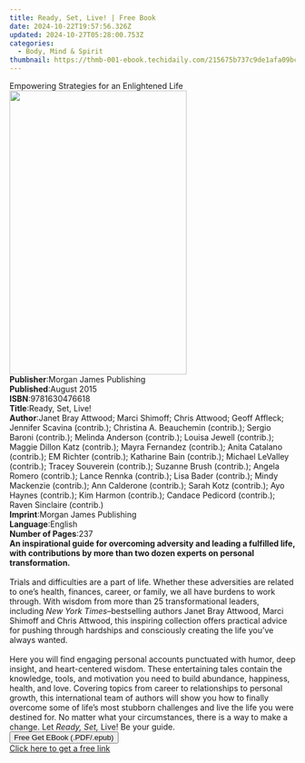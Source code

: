 ```yaml
---
title: Ready, Set, Live! | Free Book
date: 2024-10-22T19:57:56.326Z
updated: 2024-10-27T05:28:00.753Z
categories:
  - Body, Mind & Spirit
thumbnail: https://thmb-001-ebook.techidaily.com/215675b737c9de1afa09bc23127fb11d48da0df8cf06a64ab32d1736ac5044a1.jpg
---
```

<main id="book-container">
  <div class="flex flex-col">
    <div class="book-brief flex-1 py-6 px-4 sm:p-6 md:py-10 md:px-8">
      <!-- brief-->
      <div class="book-brief-main">
        Empowering Strategies for an Enlightened Life
      </div>
    </div>
    <div
      class="book-meta-info flex-1 grid gap-4 col-start-1 col-end-3 row-start-1 sm:mb-6 sm:grid-cols-4 lg:gap-6 lg:col-start-2 lg:row-end-6 lg:row-span-6 lg:mb-0"
    >
      <div
        class="book-meta-info-left place-content-center mt-4 p-4 text-sm leading-6 col-start-2 col-span-2 dark:text-slate-400"
      >
        <img
          class="w-full h-500 object-cover rounded-lg sm:h-255 sm:col-span-2 lg:col-span-full"
          src="https://img-001-ebook.techidaily.com/0d196871f4394a0cab7d75c76e4cec641c5aa293d1890453faca6b97af43578e.jpg"
          alt=""
          width="312"
          height="500"
        />
      </div>
      <div
        class="book-meta-info-right mt-2 col-start-1 row-start-2 col-span-3 self-center"
      >
        <!-- meta data  -->
        <div class="flex flex-col px-4 md:px-8">
          <div class="flex-1">
            <strong>Publisher</strong>:<span class="px-2"
              >Morgan James Publishing</span
            >
          </div>
          <div class="flex-1">
            <strong>Published</strong>:<span class="px-2">August 2015</span>
          </div>
          <div class="flex-1">
            <strong>ISBN</strong>:<span class="px-2">9781630476618</span>
          </div>
          <div class="flex-1">
            <strong>Title</strong>:<span class="px-2">Ready, Set, Live!</span>
          </div>
          <div class="flex-1">
            <strong>Author</strong>:<span class="px-2"
              >Janet Bray Attwood; Marci Shimoff; Chris Attwood; Geoff Affleck;
              Jennifer Scavina (contrib.); Christina A. Beauchemin (contrib.);
              Sergio Baroni (contrib.); Melinda Anderson (contrib.); Louisa
              Jewell (contrib.); Maggie Dillon Katz (contrib.); Mayra Fernandez
              (contrib.); Anita Catalano (contrib.); EM Richter (contrib.);
              Katharine Bain (contrib.); Michael LeValley (contrib.); Tracey
              Souverein (contrib.); Suzanne Brush (contrib.); Angela Romero
              (contrib.); Lance Rennka (contrib.); Lisa Bader (contrib.); Mindy
              Mackenzie (contrib.); Ann Calderone (contrib.); Sarah Kotz
              (contrib.); Ayo Haynes (contrib.); Kim Harmon (contrib.); Candace
              Pedicord (contrib.); Raven Sinclaire (contrib.)</span
            >
          </div>
          <div class="flex-1">
            <strong>Imprint</strong>:<span class="px-2"
              >Morgan James Publishing</span
            >
          </div>
          <div class="flex-1">
            <strong>Language</strong>:<span class="px-2">English</span>
          </div>
          <div class="flex-1">
            <strong>Number of Pages</strong>:<span class="px-2">237</span>
          </div>
        </div>
      </div>
    </div>
    <div class="book-description flex-1 py-6 px-4 sm:p-6 md:py-10 md:px-8">
      <div class="book-description-main">
        <div accordion-content="" id="description">
          <b
            >An inspirational guide for overcoming adversity and leading a
            fulfilled life, with contributions by more than two dozen experts on
            personal transformation.</b
          ><br />
          &nbsp;<br />
          Trials and difficulties are a part of life. Whether these adversities
          are related to one’s health, finances, career, or family, we all have
          burdens to work through. With wisdom from more than 25
          transformational leaders, including <i>New York Times–</i>bestselling
          authors Janet Bray Attwood, Marci Shimoff and Chris Attwood, this
          inspiring collection offers practical advice for pushing through
          hardships and consciously creating the life you’ve always wanted.<br />
          &nbsp;<br />
          Here you will find engaging personal accounts punctuated with humor,
          deep insight, and heart-centered wisdom. These entertaining tales
          contain the knowledge, tools, and motivation you need to build
          abundance, happiness, health, and love. Covering topics from career to
          relationships to personal growth, this international team of authors
          will show you how to finally overcome some of life’s most stubborn
          challenges and live the life you were destined for. No matter what
          your circumstances, there is a way to make a change. Let
          <i>Ready, Set, </i>Live! Be your guide.
        </div>
        <div class="accordion-fader"></div>
      </div>
    </div>
    <div class="book-excerpts flex-1 py-6 px-4 sm:p-6 md:py-10 md:px-8"></div>
    <div
      class="book-about-author flex-1 py-6 px-4 sm:p-6 md:py-10 md:px-8"
    ></div>
    <div class="book-free-get flex-1 py-6 px-4 sm:p-6 md:py-10 md:px-8">
      <button
        id="btn-free-get"
        class="bg-blue-500 hover:bg-blue-700 text-white font-bold py-2 px-4 rounded"
      >
        Free Get EBook (.PDF/.epub)
      </button>
      <div id="countdown-display" class="px-2 text-lg mt-2"></div>
      <a
        id="free-link"
        class="hidden bg-blue-500 hover:bg-blue-700 text-white font-bold py-2 px-4 rounded"
        href="https://www.ebooks.com/en-us/book/138617028/ready-set-live/janet-bray-attwood/"
        target="_blank"
        >Click here to get a free link</a
      >
    </div>
    <script>
      let countdownTime = 0;
      let countdownInterval = null;
      document
        .getElementById('btn-free-get')
        .addEventListener('click', startCountdown);
      function startCountdown() {
        countdownTime = new Date().getTime() + 60000 * 3;
        countdownInterval = setInterval(updateCountdown, 1000);
        document.getElementById('btn-free-get').disabled = true;
        document
          .getElementById('btn-free-get')
          .classList.add('bg-gray-500', 'cursor-not-allowed');
      }
      function updateCountdown() {
        let currentTime = new Date().getTime();
        let timeLeft = countdownTime - currentTime;
        let secondsLeft = Math.floor(timeLeft / 1000);
        document.getElementById('countdown-display').innerHTML =
          `Remaining time: ${secondsLeft} seconds.`;
        if (secondsLeft <= 0) {
          clearInterval(countdownInterval);
          document.getElementById('btn-free-get').classList.add('hidden');
          document.getElementById('free-link').classList.remove('hidden');
          document.getElementById('countdown-display').innerHTML = '';
        }
      }
    </script>
  </div>
</main>

<ins class="adsbygoogle"
      style="display:block"
      data-ad-client="ca-pub-7571918770474297"
      data-ad-slot="8358498916"
      data-ad-format="auto"
      data-full-width-responsive="true"></ins>
    